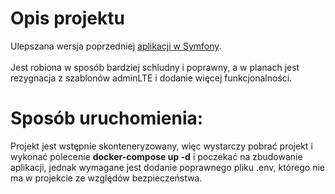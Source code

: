# Opis projektu
Ulepszana wersja poprzedniej [aplikacji w Symfony](https://github.com/jakub-gogolewski/Aplikacja-zgloszenia-v0.5).
<br /><br />
Jest robiona w sposób bardziej schludny i poprawny, a w planach jest rezygnacja z szablonów adminLTE i dodanie więcej funkcjonalności.

# Sposób uruchomienia:
Projekt jest wstępnie skonteneryzowany, więc wystarczy pobrać projekt i wykonać polecenie **docker-compose up -d** i poczekać na zbudowanie aplikacji, jednak wymagane jest dodanie poprawnego pliku .env, którego nie ma w projekcie ze względów bezpieczeństwa.
